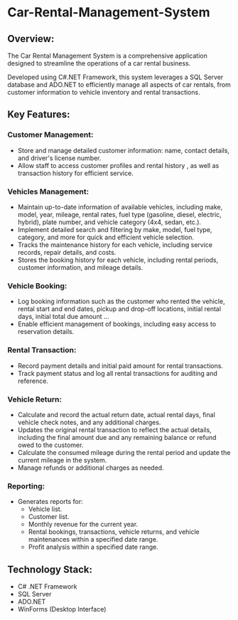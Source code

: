 # Car-Rental-Management-System

## Overview:
The Car Rental Management System is a comprehensive application designed to streamline the operations of a car rental business. 

Developed using C#.NET Framework, this system leverages a SQL Server database and ADO.NET to efficiently manage all aspects of car rentals, from customer information to vehicle inventory and rental transactions.

## Key Features:

### Customer Management:
- Store and manage detailed customer information: name, contact details, and driver's license number.
- Allow staff to access customer profiles and rental history , as well as transaction history for efficient service.

### Vehicles Management:
- Maintain up-to-date information of available vehicles, including make, model, year, mileage, rental rates, fuel type (gasoline, diesel, electric, hybrid), plate number, and vehicle category (4x4, sedan, etc.).
- Implement detailed search and filtering by make, model, fuel type, category, and more for quick and efficient vehicle selection.
- Tracks the maintenance history for each vehicle, including service records, repair details, and costs.
- Stores the booking history for each vehicle, including rental periods, customer information, and mileage details.

### Vehicle Booking:
- Log booking information such as the customer who rented the vehicle, rental start and end dates, pickup and drop-off locations, initial rental days, initial total due amount ...
- Enable efficient management of bookings, including easy access to reservation details.

### Rental Transaction:
- Record payment details and initial paid amount for rental transactions.
- Track payment status and log all rental transactions for auditing and reference.

### Vehicle Return:
- Calculate and record the actual return date, actual rental days, final vehicle check notes, and any additional charges.
- Updates the original rental transaction to reflect the actual details, including the final amount due and any remaining balance or refund owed to the customer.
- Calculate the consumed mileage during the rental period and update the current mileage in the system.
- Manage refunds or additional charges as needed.

### Reporting:
- Generates reports for:
   - Vehicle list.
   - Customer list.
   - Monthly revenue for the current year.
   - Rental bookings, transactions, vehicle returns, and vehicle maintenances within a specified date range.
   - Profit analysis within a specified date range.

## Technology Stack:
- C# .NET Framework
- SQL Server
- ADO.NET
- WinForms (Desktop Interface)
